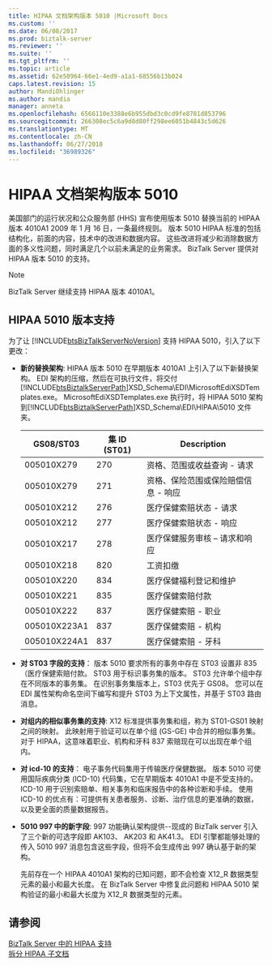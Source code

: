 ```yaml
---
title: HIPAA 文档架构版本 5010 |Microsoft Docs
ms.custom: ''
ms.date: 06/08/2017
ms.prod: biztalk-server
ms.reviewer: ''
ms.suite: ''
ms.tgt_pltfrm: ''
ms.topic: article
ms.assetid: 62e50964-66e1-4ed9-a1a1-68556b13b024
caps.latest.revision: 15
author: MandiOhlinger
ms.author: mandia
manager: anneta
ms.openlocfilehash: 6566110e3388e6b955dbd3c0cd9fe8781d853796
ms.sourcegitcommit: 266308ec5c6a9d8d80ff298ee6051b4843c5d626
ms.translationtype: MT
ms.contentlocale: zh-CN
ms.lasthandoff: 06/27/2018
ms.locfileid: "36989326"
---
```

# <a name="hipaa-document-schema-version-5010"></a>HIPAA 文档架构版本 5010
美国部门的运行状况和公众服务部 (HHS) 宣布使用版本 5010 替换当前的 HIPAA 版本 4010A1 2009 年 1 月 16 日，一条最终规则。 版本 5010 HIPAA 标准的包括结构化，前面的内容，技术中的改进和数据内容。 这些改进将减少和消除数据方面的多义性问题，同时满足几个以前未满足的业务需求。 BizTalk Server 提供对 HIPAA 版本 5010 的支持。  

> [!NOTE]
>  BizTalk Server 继续支持 HIPAA 版本 4010A1。  

## <a name="hipaa-5010-version-support"></a>HIPAA 5010 版本支持  
 为了让 [!INCLUDE[btsBizTalkServerNoVersion](../includes/btsbiztalkservernoversion-md.md)] 支持 HIPAA 5010，引入了以下更改：  

- **新的替换架构**: HIPAA 版本 5010 在早期版本 4010A1 上引入了以下新替换架构。 EDI 架构的压缩，然后在可执行文件，将交付[!INCLUDE[btsBiztalkServerPath](../includes/btsbiztalkserverpath-md.md)]XSD_Schema\EDI\MicrosoftEdiXSDTemplates.exe。 MicrosoftEdiXSDTemplates.exe 执行时，将 HIPAA 5010 架构到[!INCLUDE[btsBiztalkServerPath](../includes/btsbiztalkserverpath-md.md)]XSD_Schema\EDI\HIPAA\5010 文件夹。  


  |  GS08/ST03   | 集 ID (ST01) |                       Description                       |
  |--------------|----------------|---------------------------------------------------------|
  |  005010X279  |      270       |   资格、范围或收益查询 - 请求    |
  |  005010X279  |      271       | 资格、保险范围或保险赔偿信息 - 响应 |
  |  005010X212  |      276       |           医疗保健索赔状态 - 请求            |
  |  005010X212  |      277       |           医疗保健索赔状态 - 响应           |
  |  005010X217  |      278       |   医疗保健服务审核 – 请求和响应    |
  |  005010X218  |      820       |                    工资扣缴                    |
  |  005010X220  |      834       |    医疗保健福利登记和维护    |
  |  005010X221  |      835       |              医疗保健索赔付款               |
  |  005010X222  |      837       |           医疗保健索赔 - 职业           |
  | 005010X223A1 |      837       |          医疗保健索赔 - 机构           |
  | 005010X224A1 |      837       |              医疗保健索赔 - 牙科              |


- **对 ST03 字段的支持**： 版本 5010 要求所有的事务中存在 ST03 设置非 835 （医疗保健索赔付款。 ST03 用于标识事务集的版本。 ST03 允许单个组中存在不同版本的事务集。 在识别事务集版本上，ST03 优先于 GS08。 您可以在 EDI 属性架构命名空间下编写和提升 ST03 为上下文属性，并基于 ST03 路由消息。  

- **对组内的相似事务集的支持**: X12 标准提供事务集和组，称为 ST01-GS01 映射之间的映射。 此映射用于验证可以在单个组 (GS-GE) 中合并的相似事务集。 对于 HIPAA，这意味着职业、机构和牙科 837 索赔现在可以出现在单个组内。  

- **对 icd-10 的支持**： 电子事务代码集用于传输医疗保健数据。 版本 5010 可使用国际疾病分类 (ICD-10) 代码集，它在早期版本 4010A1 中是不受支持的。 ICD-10 用于识别索赔单、相关事务和临床报告中的各种诊断和手续。 使用 ICD-10 的优点有：可提供有关患者服务、诊断、治疗信息的更准确的数据，以及更全面的质量数据报告。  

- **5010 997 中的新字段**: 997 功能确认架构提供--现成的 BizTalk server 引入了三个新的可选字段即 AK103、 AK203 和 AK41.3。 EDI 引擎都能够处理的传入 5010 997 消息包含这些字段，但将不会生成传出 997 确认基于新的架构。  

  先前存在一个 HIPAA 4010A1 架构的已知问题，即不会检查 X12_R 数据类型元素的最小和最大长度。 在 BizTalk Server 中修复此问题和 HIPAA 5010 架构验证的最小和最大长度为 X12_R 数据类型的元素。  

## <a name="see-also"></a>请参阅  
 [BizTalk Server 中的 HIPAA 支持](../core/hipaa-support-in-biztalk-server.md)   
 [拆分 HIPAA 子文档](../core/splitting-hipaa-subdocuments.md)